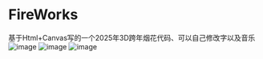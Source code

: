 # FireWorks
基于Html+Canvas写的一个2025年3D跨年烟花代码、可以自己修改字以及音乐
![image](https://user-images.githubusercontent.com/100667496/210128516-65d52244-e7f0-4d58-a070-e9bb490be78e.png)
![image](https://user-images.githubusercontent.com/100667496/210128526-c415578c-12d4-4d7f-9b34-ded8e809c83f.png)
![image](https://user-images.githubusercontent.com/100667496/210128529-700dcf80-5d3a-4327-ba4d-6f71ce06e441.png)



